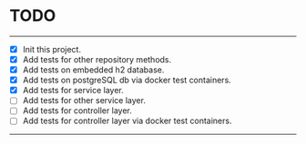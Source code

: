 # TODO

---

- [x] Init this project.
- [x] Add tests for other repository methods.
- [x] Add tests on embedded h2 database.
- [x] Add tests on postgreSQL db via docker test containers.
- [x] Add tests for service layer.
- [ ] Add tests for other service layer.
- [ ] Add tests for controller layer.
- [ ] Add tests for controller layer via docker test containers.

---

